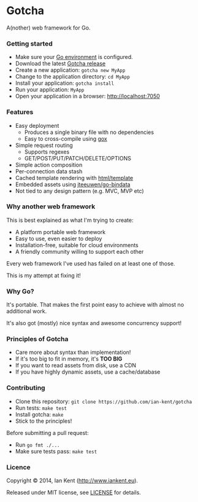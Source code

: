 Gotcha
======

A(nother) web framework for Go.

### Getting started

* Make sure your [Go environment](http://golang.org/doc/install) is configured.
* Download the latest [Gotcha release](https://github.com/ian-kent/gotcha/releases)
* Create a new application: ```gotcha new MyApp```
* Change to the application directory: ```cd MyApp```
* Install your application: ```gotcha install```
* Run your application: ```MyApp```
* Open your application in a browser: [http://localhost:7050](http://localhost:7050)

### Features

* Easy deployment
  * Produces a single binary file with no dependencies
  * Easy to cross-compile using [gox](https://github.com/mitchellh/gox)
* Simple request routing
  * Supports regexes
  * GET/POST/PUT/PATCH/DELETE/OPTIONS
* Simple action composition
* Per-connection data stash
* Cached template rendering with [html/template](http://golang.org/pkg/html/template)
* Embedded assets using [jteeuwen/go-bindata](https://github.com/jteeuwen/go-bindata)
* Not tied to any design pattern (e.g. MVC, MVP etc)

### Why another web framework

This is best explained as what I'm trying to create:

* A platform portable web framework
* Easy to use, even easier to deploy
* Installation-free, suitable for cloud environments
* A friendly community willing to support each other

Every web framework I've used has failed on at least one of those.

This is my attempt at fixing it!

### Why Go?

It's portable. That makes the first point easy to achieve with
almost no additional work.

It's also got (mostly) nice syntax and awesome concurrency support!

### Principles of Gotcha

* Care more about syntax than implementation!
* If it's too big to fit in memory, it's **TOO BIG**
* If you want to read assets from disk, use a CDN
* If you have highly dynamic assets, use a cache/database

### Contributing

* Clone this repository: ```git clone https://github.com/ian-kent/gotcha```
* Run tests: ```make test```
* Install gotcha: ```make```
* Stick to the principles!

Before submitting a pull request:

  * Run ```go fmt ./...```
  * Make sure tests pass: ```make test```

### Licence

Copyright ©‎ 2014, Ian Kent (http://www.iankent.eu).

Released under MIT license, see [LICENSE](LICENSE.md) for details.
